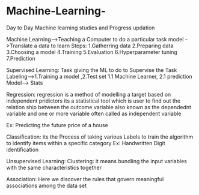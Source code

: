 # Machine-Learning-
Day to Day Machine learning studies and Progress updation


Machine Learning-->Teaching a Computer to do a particular task 
model ->Translate a data to learn 
Steps:
1.Gatherring data
2.Preparing data
3.Choosing a model
4.Training
5.Evaluation
6.Hyperparameter tuning
7.Prediction


Supervised Learning:
Task giving the ML to do to Supervise the Task
Labeling-->1.Training a model ,2.Test set 
            1.1 Machine Learner, 2.1 prediction Model--> Stats


Regression:
regression is a method of modelling a target based on independent pridictors
its a statistical tool which is user to find out the relation ship between the outcome variable also known as the dependednt variable and one or more variable often called as independent variable

Ex: Predicting the future price of a house



Classification:
its the Process of taking various Labels to train the algorithm to identify items within a specific category 
Ex: Handwritten Digit identification


Unsupervised Learning:
Clustering:
it means bundling the input variables with the same characteristics together 

Association:
Here we discover the rules that govern meaningful associations among the data set 
